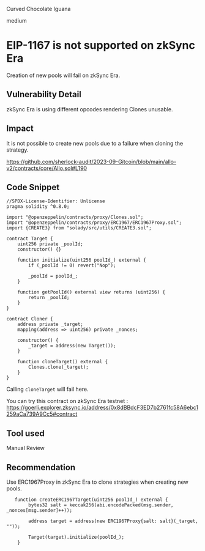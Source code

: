 Curved Chocolate Iguana

medium

# EIP-1167 is not supported on zkSync Era
Creation of new pools will fail on zkSync Era.

## Vulnerability Detail
zkSync Era is using different opcodes rendering Clones unusable.

## Impact
It is not possible to create new pools due to a failure when cloning the strategy.

https://github.com/sherlock-audit/2023-09-Gitcoin/blob/main/allo-v2/contracts/core/Allo.sol#L190

## Code Snippet
```solidity
//SPDX-License-Identifier: Unlicense
pragma solidity ^0.8.0;

import "@openzeppelin/contracts/proxy/Clones.sol";
import "@openzeppelin/contracts/proxy/ERC1967/ERC1967Proxy.sol";
import {CREATE3} from "solady/src/utils/CREATE3.sol";

contract Target {
    uint256 private _poolId;
    constructor() {}

    function initialize(uint256 poolId_) external {
        if (_poolId != 0) revert("Nop");

        _poolId = poolId_;
    }

    function getPoolId() external view returns (uint256) {
        return _poolId;
    }
}

contract Cloner {
    address private _target;
    mapping(address => uint256) private _nonces;

    constructor() {
        _target = address(new Target());
    }

    function cloneTarget() external {
        Clones.clone(_target);
    }
}
```
Calling `cloneTarget` will fail here.

You can try this contract on zkSync Era testnet : https://goerli.explorer.zksync.io/address/0x8dBBdcF3ED7b2761fc58A6ebc1259aCa739A9Cc5#contract

## Tool used

Manual Review

## Recommendation
Use ERC1967Proxy in zkSync Era to clone strategies when creating new pools.

```Solidity
   function createERC1967Target(uint256 poolId_) external {
        bytes32 salt = keccak256(abi.encodePacked(msg.sender, _nonces[msg.sender]++));

        address target = address(new ERC1967Proxy{salt: salt}(_target, ""));

        Target(target).initialize(poolId_);
    }
```